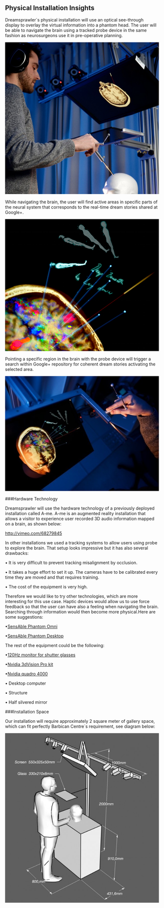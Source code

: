 ## Physical Installation Insights

Dreamsprawler`s physical installation will use an optical see-through display to overlay the virtual information into a phantom head. The user will be able to navigate the brain using a tracked probe device in the same fashion as neurosurgeons use it in pre-operative planning. 

![Dreamsprawler Device](../project_images/A-me.png?raw=true "Dreamsprawler Device")


While navigating the brain, the user will find active areas in specific parts of the neural system that corresponds to the real-time dream stories shared at Google+.

![Dreamsprawler Navigation 2](../project_images/Ame_point1-640x427.png?raw=true "Navigation 1")

Pointing a specific region in the brain with the probe device will trigger a search within Google+ repository for coherent dream stories activating the selected area.

![Dreamsprawler Navigation 2](../project_images/Ame_point2-640x427.jpg?raw=true "Navigation 1")


###Hardware Technology

Dreamsprawler will use the hardware technology of a previously deployed installation called A-me. A-me is an augmented reality installation that allows a visitor to experience user recorded 3D audio information mapped on a brain, as shown below:

http://vimeo.com/68279845


In other installations we used a tracking systems to allow users using probe to explore the brain.  That setup looks impressive but it has also several drawbacks:

• It is very difficult to prevent tracking misalignment by occlusion. 


• It takes a huge effort to set it up. The cameras have to be calibrated every time they are moved and that requires training.


• The cost of the equipment is very high.

Therefore we would like to try other technologies, which are more interesting for this use case. Haptic devices would allow us to use force feedback so that the user can have also a feeling when navigating the brain. Searching through information would then become more physical.Here are some suggestions:


•[SensAble Phantom Omni](http://goo.gl/ROsRWE)


•[SensAble Phantom Desktop](http://goo.gl/7NelHl)


The rest of the equipment could be the following:

•[120Hz monitor for shutter glasses](http://goo.gl/6OOI1C)


•[Nvidia 3dVision Pro kit](http://goo.gl/cHviq5)


•[Nvidia quadro 4000](http://goo.gl/s7s47p)

• Desktop computer

• Structure

• Half silvered mirror




###Installation Space

Our installation will require approximately 2 square meter of gallery space, which can fit perfectly Barbican Centre`s requirement, see diagram below:

![Installation Space](../project_images/A-me_space.jpg?raw=true "Installation Space")


